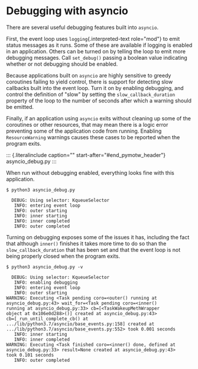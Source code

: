Debugging with asyncio
======================

There are several useful debugging features built into `asyncio`.

First, the event loop uses `logging`{.interpreted-text role="mod"} to
emit status messages as it runs. Some of these are available if logging
is enabled in an application. Others can be turned on by telling the
loop to emit more debugging messages. Call `set_debug()` passing a
boolean value indicating whether or not debugging should be enabled.

Because applications built on `asyncio` are highly sensitive to greedy
coroutines failing to yield control, there is support for detecting slow
callbacks built into the event loop. Turn it on by enabling debugging,
and control the definition of \"slow\" by setting the
`slow_callback_duration` property of the loop to the number of seconds
after which a warning should be emitted.

Finally, if an application using `asyncio` exits without cleaning up
some of the coroutines or other resources, that may mean there is a
logic error preventing some of the application code from running.
Enabling `ResourceWarning` warnings causes these cases to be reported
when the program exits.

::: {.literalinclude caption="" start-after="#end_pymotw_header"}
asyncio\_debug.py
:::

When run without debugging enabled, everything looks fine with this
application.

``` {.sourceCode .none}
$ python3 asyncio_debug.py

  DEBUG: Using selector: KqueueSelector
   INFO: entering event loop
   INFO: outer starting
   INFO: inner starting
   INFO: inner completed
   INFO: outer completed
```

Turning on debugging exposes some of the issues it has, including the
fact that although `inner()` finishes it takes more time to do so than
the `slow_callback_duration` that has been set and that the event loop
is not being properly closed when the program exits.

``` {.sourceCode .none}
$ python3 asyncio_debug.py -v

  DEBUG: Using selector: KqueueSelector
   INFO: enabling debugging
   INFO: entering event loop
   INFO: outer starting
WARNING: Executing <Task pending coro=<outer() running at
asyncio_debug.py:43> wait_for=<Task pending coro=<inner()
running at asyncio_debug.py:33> cb=[<TaskWakeupMethWrapper
object at 0x106e0d288>()] created at asyncio_debug.py:43>
cb=[_run_until_complete_cb() at
.../lib/python3.7/asyncio/base_events.py:158] created at
.../lib/python3.7/asyncio/base_events.py:552> took 0.001 seconds
   INFO: inner starting
   INFO: inner completed
WARNING: Executing <Task finished coro=<inner() done, defined at
asyncio_debug.py:33> result=None created at asyncio_debug.py:43>
took 0.101 seconds
   INFO: outer completed
```
